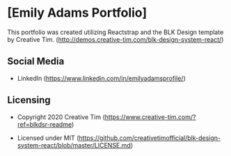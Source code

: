 # [Emily Adams Portfolio]

This portfolio was created utilizing Reactstrap and the BLK Design template by Creative Tim. (http://demos.creative-tim.com/blk-design-system-react/)

## Social Media

- LinkedIn (https://www.linkedin.com/in/emilyadamsprofile/)

## Licensing

- Copyright 2020 Creative Tim (https://www.creative-tim.com/?ref=blkdsr-readme)

- Licensed under MIT (https://github.com/creativetimofficial/blk-design-system-react/blob/master/LICENSE.md)
